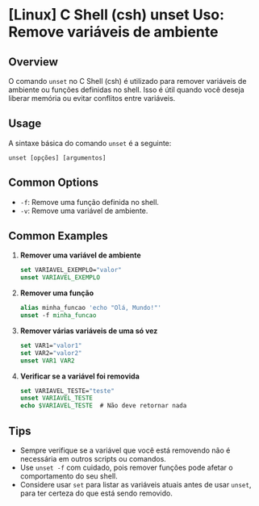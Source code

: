 # [Linux] C Shell (csh) unset Uso: Remove variáveis de ambiente

## Overview
O comando `unset` no C Shell (csh) é utilizado para remover variáveis de ambiente ou funções definidas no shell. Isso é útil quando você deseja liberar memória ou evitar conflitos entre variáveis.

## Usage
A sintaxe básica do comando `unset` é a seguinte:

```
unset [opções] [argumentos]
```

## Common Options
- `-f`: Remove uma função definida no shell.
- `-v`: Remove uma variável de ambiente.

## Common Examples

1. **Remover uma variável de ambiente**
   ```csh
   set VARIAVEL_EXEMPLO="valor"
   unset VARIAVEL_EXEMPLO
   ```

2. **Remover uma função**
   ```csh
   alias minha_funcao 'echo "Olá, Mundo!"'
   unset -f minha_funcao
   ```

3. **Remover várias variáveis de uma só vez**
   ```csh
   set VAR1="valor1"
   set VAR2="valor2"
   unset VAR1 VAR2
   ```

4. **Verificar se a variável foi removida**
   ```csh
   set VARIAVEL_TESTE="teste"
   unset VARIAVEL_TESTE
   echo $VARIAVEL_TESTE  # Não deve retornar nada
   ```

## Tips
- Sempre verifique se a variável que você está removendo não é necessária em outros scripts ou comandos.
- Use `unset -f` com cuidado, pois remover funções pode afetar o comportamento do seu shell.
- Considere usar `set` para listar as variáveis atuais antes de usar `unset`, para ter certeza do que está sendo removido.